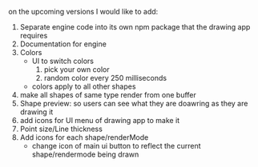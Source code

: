 on the upcoming versions I would like to add:
1. Separate engine code into its own npm package that the drawing app requires
2. Documentation for engine
3. Colors
    * UI to switch colors
        1. pick your own color
        2. random color every 250 milliseconds
    * colors apply to all other shapes
4. make all shapes of same type render from one buffer
5. Shape preview: so users can see what they are doawring as they are drawing it
6. add icons for UI menu of drawing app to make it
7. Point size/Line thickness
8. Add icons for each shape/renderMode
    * change icon of main ui button to reflect the current shape/rendermode being drawn
